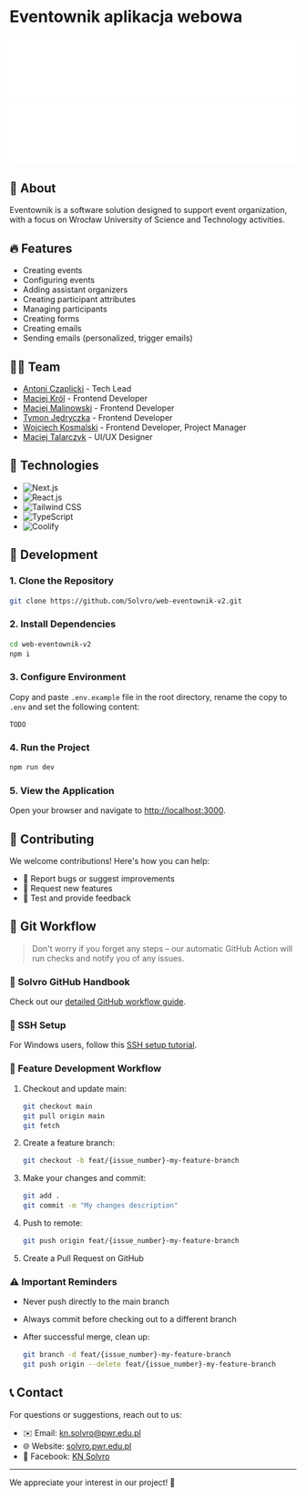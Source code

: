 # Eventownik aplikacja webowa

![Solvro banner](https://github.com/Solvro/backend-topwr-sks/blob/main/assets/solvro_dark.png#gh-dark-mode-only)
![Solvro banner](https://github.com/Solvro/backend-topwr-sks/blob/main/assets/solvro_dark.png#gh-light-mode-only)

## 🚀 About

Eventownik is a software solution designed to support event organization, with a focus on Wrocław University of Science and Technology activities.

## 🔥 Features

- Creating events
- Configuring events
- Adding assistant organizers
- Creating participant attributes
- Managing participants
- Creating forms
- Creating emails
- Sending emails (personalized, trigger emails)

## 👨‍🔧 Team

- [Antoni Czaplicki](https://github.com/Antoni-Czaplicki) - Tech Lead
- [Maciej Król](https://github.com/maciejkrol18) - Frontend Developer
- [Maciej Malinowski](https://github.com/mejsiejdev) - Frontend Developer
- [Tymon Jędryczka](https://github.com/jedryczkatymon) - Frontend Developer
- [Wojciech Kosmalski](https://github.com/chewmanji) - Frontend Developer, Project Manager
- [Maciej Talarczyk](https://github.com/muclx) - UI/UX Designer

## 👀 Technologies

- ![Next.js](https://img.shields.io/badge/Next.js-000000?style=for-the-badge&logo=nextdotjs&logoColor=white)
- ![React.js](https://img.shields.io/badge/React-20232A?style=for-the-badge&logo=react&logoColor=61DAFB)
- ![Tailwind CSS](https://img.shields.io/badge/Tailwind_CSS-38B2AC?style=for-the-badge&logo=tailwind-css&logoColor=white)
- ![TypeScript](https://img.shields.io/badge/TypeScript-007ACC?style=for-the-badge&logo=typescript&logoColor=white)
- ![Coolify](https://img.shields.io/badge/Coolify-9D00FF?style=for-the-badge&logo=coolify&logoColor=white)

## 🔧 Development

### 1. Clone the Repository

```bash
git clone https://github.com/Solvro/web-eventownik-v2.git
```

### 2. Install Dependencies

```bash
cd web-eventownik-v2
npm i
```

### 3. Configure Environment

Copy and paste `.env.example` file in the root directory, rename the copy to `.env` and set the following content:

```env
TODO
```

### 4. Run the Project

```bash
npm run dev
```

### 5. View the Application

Open your browser and navigate to [http://localhost:3000](http://localhost:3000).

## 🤝 Contributing

We welcome contributions! Here's how you can help:

- 🐛 Report bugs or suggest improvements
- 🌟 Request new features
- 🧪 Test and provide feedback

## 🔄 Git Workflow

> Don't worry if you forget any steps – our automatic GitHub Action will run checks and notify you of any issues.

### 📘 Solvro GitHub Handbook

Check out our [detailed GitHub workflow guide](https://docs.solvro.pl/github).

### 🔐 SSH Setup

For Windows users, follow this [SSH setup tutorial](https://www.youtube.com/watch?v=vExsOTgIOGw).

### 🌿 Feature Development Workflow

1. Checkout and update main:

   ```bash
   git checkout main
   git pull origin main
   git fetch
   ```

2. Create a feature branch:

   ```bash
   git checkout -b feat/{issue_number}-my-feature-branch
   ```

3. Make your changes and commit:

   ```bash
   git add .
   git commit -m "My changes description"
   ```

4. Push to remote:

   ```bash
   git push origin feat/{issue_number}-my-feature-branch
   ```

5. Create a Pull Request on GitHub

### ⚠️ Important Reminders

- Never push directly to the main branch
- Always commit before checking out to a different branch
- After successful merge, clean up:

  ```bash
  git branch -d feat/{issue_number}-my-feature-branch
  git push origin --delete feat/{issue_number}-my-feature-branch
  ```

## 📞 Contact

For questions or suggestions, reach out to us:

- ✉️ Email: <kn.solvro@pwr.edu.pl>
- 🌐 Website: [solvro.pwr.edu.pl](https://solvro.pwr.edu.pl/)
- 📘 Facebook: [KN Solvro](https://www.facebook.com/knsolvro)

---

We appreciate your interest in our project! 🥰
